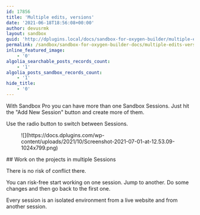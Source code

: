 ```yaml
---
id: 17856
title: 'Multiple edits, versions'
date: '2021-06-18T18:56:08+00:00'
author: devusrmk
layout: sandbox
guid: 'http://dplugins.local/docs/sandbox-for-oxygen-builder/multiple-edits-versions/'
permalink: /sandbox/sandbox-for-oxygen-builder-docs/multiple-edits-versions/
inline_featured_image:
    - '0'
algolia_searchable_posts_records_count:
    - '1'
algolia_posts_sandbox_records_count:
    - '1'
hide_title:
    - '0'
---
```


With Sandbox Pro you can have more than one Sandbox Sessions. Just hit the "Add New Session" button and create more of them.

Use the radio button to switch between Sessions.

<figure class="wp-block-image size-large">![](https://docs.dplugins.com/wp-content/uploads/2021/10/Screenshot-2021-07-01-at-12.53.09-1024x799.png)</figure>## Work on the projects in multiple Sessions

There is no risk of conflict there.

You can risk-free start working on one session. Jump to another. Do some changes and then go back to the first one.

Every session is an isolated environment from a live website and from another session.